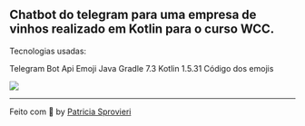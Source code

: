 ## Chatbot do telegram para uma empresa de vinhos realizado em Kotlin para o curso WCC.

Tecnologias usadas:

Telegram Bot Api
Emoji Java
Gradle 7.3
Kotlin 1.5.31
Código dos emojis


<div>
<img src="https://res.cloudinary.com/dac23jyqr/image/upload/v1637361921/324D4461-899B-4C98-AA2B-3A7F8E0C3960_aqglqy.jpg">
</div>


---
Feito com :purple_heart:  by [Patricia Sprovieri](https://github.com/patyspro)


